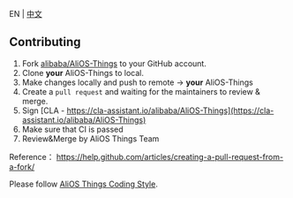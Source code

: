 EN | [中文](contributing.zh)

## Contributing

1. Fork [alibaba/AliOS-Things](https://github.com/alibaba/AliOS-Things) to your GitHub account.
2. Clone **your** AliOS-Things to local.
3. Make changes locally and push to remote -> **your** AliOS-Things
4. Create a `pull request` and waiting for the maintainers to review & merge.
5. Sign [CLA - https://cla-assistant.io/alibaba/AliOS-Things](https://cla-assistant.io/alibaba/AliOS-Things)
6. Make sure that CI is passed
7. Review&Merge by AliOS Things Team

Reference：
https://help.github.com/articles/creating-a-pull-request-from-a-fork/

Please follow [AliOS Things Coding Style](AliOS-Things-Coding-Style-Guide).